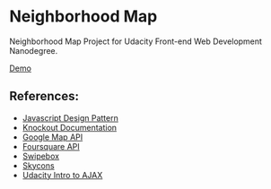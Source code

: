 <h1>Neighborhood Map</h1>
<p>Neighborhood Map Project for Udacity Front-end Web Development Nanodegree.</p>
<p><a href ="http://mi6u3l.github.io/NeighbourhoodMap">Demo</a></p>
<h2>References:</h2>
<ul>
	<li><a href = "https://www.udacity.com/course/ud989">Javascript Design Pattern</a></li>
	<li><a href="http://knockoutjs.com/documentation/introduction.html">Knockout Documentation</a></li>
	<li><a href="https://developers.google.com/maps/documentation/javascript/tutorial">Google Map API</a></li>
	<li><a href="https://developer.foursquare.com/">Foursquare API</a></li>
	<li><a href="http://brutaldesign.github.io/swipebox/">Swipebox</a></li>
	<li><a href="http://darkskyapp.github.io/skycons/">Skycons</a></li>
	<li><a href="https://www.udacity.com/course/ud110">Udacity Intro to AJAX</a></li>
</ul>